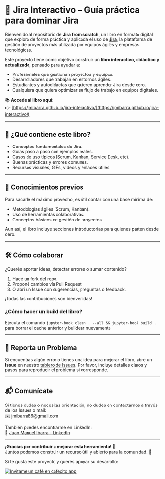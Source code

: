 # 📘 Jira Interactivo – Guía práctica para dominar Jira

Bienvenido al repositorio de **Jira from scratch**, un libro en formato digital que explora de forma práctica y aplicada el uso de [**Jira**](https://www.atlassian.com/software/jira), la plataforma de gestión de proyectos más utilizada por equipos ágiles y empresas tecnológicas.

Este proyecto tiene como objetivo construir un **libro interactivo, didáctico y actualizado**, pensado para ayudar a:

- Profesionales que gestionan proyectos y equipos.
- Desarrolladores que trabajan en entornos ágiles.
- Estudiantes y autodidactas que quieren aprender Jira desde cero.
- Cualquiera que quiera optimizar su flujo de trabajo en equipos digitales.

📚 **Accede al libro aquí**:  
👉 [https://jmibarra.github.io/jira-interactivo/](https://jmibarra.github.io/jira-interactivo/)

---

## 🔧 ¿Qué contiene este libro?

- Conceptos fundamentales de Jira.
- Guías paso a paso con ejemplos reales.
- Casos de uso típicos (Scrum, Kanban, Service Desk, etc).
- Buenas prácticas y errores comunes.
- Recursos visuales, GIFs, videos y enlaces útiles.

---

## 🧠 Conocimientos previos

Para sacarle el máximo provecho, es útil contar con una base mínima de:

- Metodologías ágiles (Scrum, Kanban).
- Uso de herramientas colaborativas.
- Conceptos básicos de gestión de proyectos.

Aun así, el libro incluye secciones introductorias para quienes parten desde cero.

---

## 🛠️ Cómo colaborar

¿Querés aportar ideas, detectar errores o sumar contenido?

1. Hacé un fork del repo.
2. Proponé cambios vía Pull Request.
3. O abrí un Issue con sugerencias, preguntas o feedback.

¡Todas las contribuciones son bienvenidas!

### ¿Cómo hacer un build del libro?

Ejecuta el comando ```jupyter-book clean . --all && jupyter-book build .``` para borrar el cache anterior y buildear nuevamente

---

## 🐞 Reporta un Problema

Si encuentras algún error o tienes una idea para mejorar el libro, abre un **Issue** en nuestro [tablero de Issues](https://github.com/jmibarra/jira-interactivo/issues). Por favor, incluye detalles claros y pasos para reproducir el problema si corresponde.

---

## 📬 Comunícate

Si tienes dudas o necesitas orientación, no dudes en contactarnos a través de los Issues o mail:  
✉️ [jmibarra86@gmail.com](mailto:jmibarra86@gmail.com)

También puedes encontrarme en LinkedIn:  
🔗 [Juan Manuel Ibarra - LinkedIn](https://www.linkedin.com/in/juan-manuel-ibarra-activity/)

---

**¡Gracias por contribuir a mejorar esta herramienta!** 🌟  
Juntos podemos construir un recurso útil y abierto para la comunidad. 🙌

Si te gusta este proyecto y querés apoyar su desarrollo:

[![Invitame un café en cafecito.app](https://cdn.cafecito.app/imgs/buttons/button_1.svg)](https://cafecito.app/jmibarradev)
